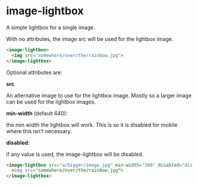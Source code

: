 
# image-lightbox

A simple lightbox for a single image.

With no attributes, the image src will be used for the lightbox
image.

```html
<image-lightbox>
  <img src="somewhere/over/the/rainbow.jpg">
</image-lightbox>
```

Optional attributes are:

**src**

An alternative image to use for the lightbox image.  Mostly
so a larger image can be used for the lightbox images.

**min-width** (default 640):

the min width the lightbox will work.  This is so it is disabled
for mobile where this isn't necessary.

**disabled:**

if any value is used, the image-lightbox will be disabled.

```html
<image-lightbox src="a/bigger/image.jpg" min-width="300" disabled="dis
  <img src="somewhere/over/the/rainbow.jpg">
</image-lightbox>
```